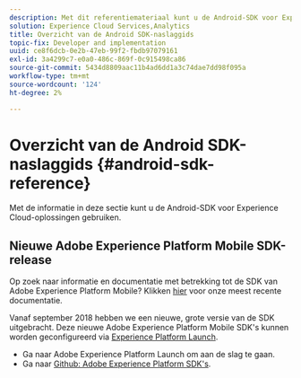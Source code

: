 ```yaml
---
description: Met dit referentiemateriaal kunt u de Android-SDK voor Experience Cloud Solutions gebruiken.
solution: Experience Cloud Services,Analytics
title: Overzicht van de Android SDK-naslaggids
topic-fix: Developer and implementation
uuid: ce8f6dcb-0e2b-47eb-99f2-fbdb97079161
exl-id: 3a4299c7-e0a0-486c-869f-0c915498ca86
source-git-commit: 5434d8809aac11b4ad6dd1a3c74dae7dd98f095a
workflow-type: tm+mt
source-wordcount: '124'
ht-degree: 2%

---
```


# Overzicht van de Android SDK-naslaggids {#android-sdk-reference}

Met de informatie in deze sectie kunt u de Android-SDK voor Experience Cloud-oplossingen gebruiken.

## Nieuwe Adobe Experience Platform Mobile SDK-release

Op zoek naar informatie en documentatie met betrekking tot de SDK van Adobe Experience Platform Mobile? Klikken [hier](https://aep-sdks.gitbook.io/docs/) voor onze meest recente documentatie.

Vanaf september 2018 hebben we een nieuwe, grote versie van de SDK uitgebracht. Deze nieuwe Adobe Experience Platform Mobile SDK&#39;s kunnen worden geconfigureerd via [Experience Platform Launch](https://www.adobe.com/experience-platform/launch.html).

* Ga naar Adobe Experience Platform Launch om aan de slag te gaan.
* Ga naar [Github: Adobe Experience Platform SDK&#39;s](https://github.com/Adobe-Marketing-Cloud/acp-sdks).
